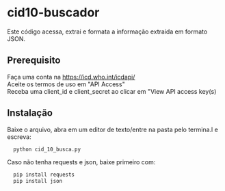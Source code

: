 # cid10-buscador
Este código acessa, extrai e formata a informação extraida em formato JSON.

## Prerequisito
Faça uma conta na https://icd.who.int/icdapi/ <br/>
Aceite os termos de uso em "API Access" <br/>
Receba uma client_id e client_secret ao clicar em "View API access key(s)<br/>

## Instalação
Baixe o arquivo, abra em um editor de texto/entre na pasta pelo termina.l e escreva:

```bash
  python cid_10_busca.py
```
Caso não tenha requests e json, baixe primeiro com:
```bash
  pip install requests
  pip install json
```
    
